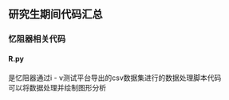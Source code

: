 ## 研究生期间代码汇总

### 忆阻器相关代码

#### **R.py**
是忆阻器通过i - v测试平台导出的csv数据集进行的数据处理脚本代码<br>
可以将数据处理并绘制图形分析 <br>
